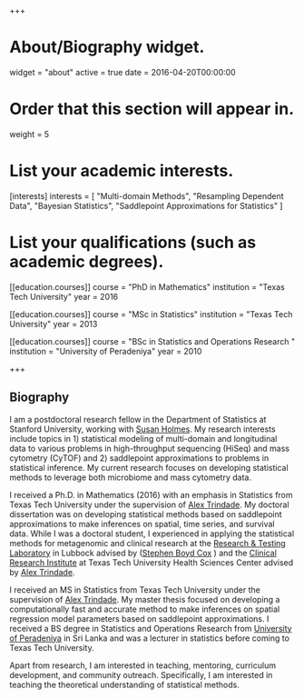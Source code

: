 +++
# About/Biography widget.
widget = "about"
active = true
date = 2016-04-20T00:00:00

# Order that this section will appear in.
weight = 5

# List your academic interests.
[interests]
  interests = [
    "Multi-domain Methods",
    "Resampling Dependent Data",
    "Bayesian Statistics",
    "Saddlepoint Approximations for Statistics"
  ]

# List your qualifications (such as academic degrees).
[[education.courses]]
  course = "PhD in Mathematics"
  institution = "Texas Tech University"
  year = 2016

[[education.courses]]
  course = "MSc in Statistics"
  institution = "Texas Tech University"
  year = 2013

[[education.courses]]
  course = "BSc in Statistics and Operations Research "
  institution = "University of Peradeniya"
  year = 2010
 
+++

## Biography

I am a postdoctoral research fellow in the Department of Statistics at Stanford University, working with [Susan Holmes](http://statweb.stanford.edu/~susan/). My research interests include topics in 1) statistical modeling of multi-domain and longitudinal data to various problems in high-throughput sequencing (HiSeq) and mass cytometry (CyTOF) and 2) saddlepoint approximations to problems in statistical inference. My current research focuses on developing statistical methods to leverage both microbiome and mass cytometry data.  

I received a Ph.D. in Mathematics (2016) with an emphasis in Statistics from Texas Tech University under the supervision of [Alex Trindade](http://www.math.ttu.edu/~atrindad/). My doctoral dissertation was on developing statistical methods based on saddlepoint approximations to make inferences on spatial, time series, and survival data. While I was a doctoral student, I experienced in applying the statistical methods for metagenomic and clinical research at the [Research & Testing Laboratory](http://www.medicalbiofilm.org/) in Lubbock advised by ([Stephen Boyd Cox](https://www.researchgate.net/profile/Stephen_Cox3)
) and the [Clinical Research Institute](https://www.ttuhsc.edu/clinical-research/) at Texas Tech University Health Sciences Center advised by [Alex Trindade](http://www.math.ttu.edu/~atrindad/).

I received an MS in Statistics from Texas Tech University under the supervision of [Alex Trindade](http://www.math.ttu.edu/~atrindad/). My master thesis focused on developing a computationally fast and accurate method to make inferences on spatial regression model parameters based on saddlepoint approximations. I received a BS degree in Statistics and Operations Research from [University of Peradeniya](https://sci.pdn.ac.lk/scs/) in Sri Lanka and was a lecturer in statistics before coming to Texas Tech University.

Apart from research, I am interested in teaching, mentoring, curriculum development, and community outreach. Specifically, I am interested in teaching the theoretical understanding of statistical methods.
